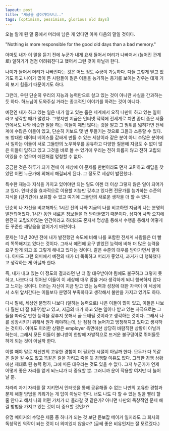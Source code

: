 ```yaml
---
layout: post
title: "세상을 살아가다보니.."
tags: [optimism, pessimism, glorious old days]
---
```


오늘 알게 된 말 중에서 머리에 남은 게 있다면 아마 다음의 말일 것이다. 

"Nothing is more responsible for the good old days than a bad memory."

아마도 내가 이 말을 듣기 전에 누군가 내게 요새 들어서 머리가 나빠져서 (늙어진 관계로) 일하기가 점점 어려워진다고 했어서 그런 것이 아닐까 한다.

나이가 들어서 머리가 나빠진다는 것은 어느 정도 수긍이 가능하다. 다들 그렇게 믿고 있기도 하고 나이가 많이 든 사람들이 젊은 이들을 능가하는 총기를 보이는 경우는 대개 거의 보기 힘들기 때문이기도 하다.

그런데, 우린 단순히 우리의 지능과 능력만으로 살고 있는 것이 아니란 사실을 간과하는 듯 하다. 하느님이 도와주실 거라는 종교적인 이야기를 하려는 것이 아니다. 

예전엔 내가 하고 있는 일은 내가 알고 있는 좁은 세계에서 오직 나만이 하고 있는 일이라고 생각할 때가 많았다. 그렇지만 지금은 인터넷 덕택에 전세계로 치면 좁디 좁은 서울 안에서도 나와 비슷한 일을 하는 이들이 제법 많다는 것을 알고 그 범위를 넓혀가면 전세계에 수많은 이들이 있고, 단순히 키보드 몇 번 두들기는 것으로 그들과 소통할 수 있다. 또 방대한 데이터 베이스를 값싸게 만들 수 있는 세상이라 같은 분야 아니 수많은 분야에서 일하는 이들이 서로 그들만의 노우하우를 공유하고 다양한 질문에 지금도 수 없이 많은 이들이 답하고 있고 그것을 바로 볼 수 있기에 우리는 전혀 외롭지 않고 전혀 고립되어있을 수 없으며 예전처럼 멍청할 수 없다.

궁금한 것은 하루가 되기 전에 이 세상에 이 문제를 한번이라도 먼저 고민하고 해답을 찾았던 어떤 누군가에 의해서 해결되게 된다. 그 정도로 세상이 발전했다. 

특수한 재능과 지식을 가지고 있어야만 되는 일도 이젠 더 이상 그렇지 않은 일이 되어가고 있다. 인터넷을 효과적으로 이용할 지능만 갖추고 있다면 전문가를 능가하는 수준의 지식을 (단기간에) 보유할 수 있고 여기에 그들만의 새로운 생각을 더 할 수 있다. 

단순히 나 자신을 비교해봐도 1시간 전의 나와 지금의 나를 비교하면 지금의 나는 분명히 발전되어있다. 1시간 동안 새로운 정보들을 더 받아들였기 때문이다. 심지어 사막 오지에 완전히 고립되어있는 인간이라고 하더라도 혼자서 명상을 통해서 수행을 통해서 어떻게든 꾸준한 깨닫음을 얻어가기 마련이다. 

문제는 10년 20년 전에 내가 발전했던 속도에 비해 나를 포함한 전세계 사람들은 더 빨리 똑똑해지고 있다는 것이다. 그래서 예전에 요구 받았던 능력에 비해 더 많은 능력을 요구 받게 되고 또 그렇게 해내고 있다는 것이다. 같은 수준의 대우를 받아가면서 말이다. 아마도 그런 의미에서 예전의 내가 더 똑똑하고 머리가 좋았지, 과거가 더 행복했다고 생각하는 게 아닐까 한다.

즉, 내가 내고 있는 이 정도의 결과라면 난 더 잘 대우받아야 됨에도 불구하고 그렇지 못하고, 나보다 더 뛰어난 이들이 이 세상에 매우 많을 거라 생각하게 되니 행복하지 않다고 느끼는 것이다. 더러는 자신이 지금 받고 있는 능력과 성장에 대한 자극이 이 세상에서 소위 앞서간다는 이들보다 분명히 부족하다고 생각해서 불만을 가지고 있기도 하다. 

다시 말해, 세상엔 분명히 나보다 (일하는 능력으로) 나은 이들이 많이 있고, 이들은 나보다 훨씬 더 잘 (대우)받고 있고, 지금의 내가 하고 있는 일이나 받고 있는 자극으로는 그들을 따라갈 만한 능력을 갖추지 못해서 곧 도태될 것이라고 생각하는 것이다. 그래서 나를 성장시키기 위해서 뭔가 해야하는데, 난 점점 더 늙어가고 멍청해지고 있다고 생각하는 것이다. 아마도 이러한 상황은 employer 측면에선 상당히 바람직한 상황이 아닐까 하는데, 그래서 모든 이들이 불나방이 한밤에 자발적으로 뜨거운 불구덩이로 뛰어들듯 하게 되는 것이 아닐까 한다.

이럴 때야 말로 저신만의 고유한 경험이 더 필요한 시절이 아닐까 한다. 모두가 다 똑같은 길을 갈 수도 없고 똑같은 길을 가려고 죽을 듯 경쟁할 이유도 없다. 그러한 경쟁 상황에선 제대로 된 능력 평가, 그에 따른 대우라는 것도 있을 수 없다. 그저 누군가가 언제 어떻게 좋은 자리를 얻게 되느냐가 더 중요할 뿐. 그러니까 운이 작용할 여지만 더 늘어날 뿐. 

차라리 자기 자리를 잘 지키면서 인터넷을 통해 공유해줄 수 없는 나만의 고유한 경험과 문제 해결 방법을 키워가는 게 답이 아닐까 한다. 너도 나도 다 할 수 있는 일을 빨리 할 줄 안다고 해서 나의 어떤 가치가 더 올라갈 것 같은가? 아니면 나만의 독창적인 문제 해결 방법을 가지고 있는 것이 더 중요할 것인가?

유명 메이커의 수많은 제품 중 하나가 되는 것 보단 듣보잡 메이커 일지라도 그 회사의 독창적인 역작이 되는 것이 더 의미있지 않을까? (글쎄 좋은 비유인지는 잘 모르겠다.)

